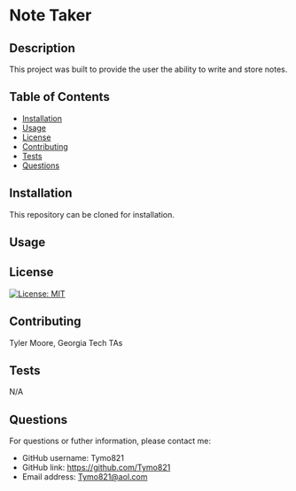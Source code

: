 
# Note Taker

## Description

This project was built to provide the user the ability to write and store notes.

## Table of Contents

- [Installation](#installation)
- [Usage](#usage)
- [License](#license)
- [Contributing](#contributing)
- [Tests](#tests)
- [Questions](#questions)

## Installation

This repository can be cloned for installation.

## Usage



## License

[![License: MIT](https://img.shields.io/badge/License-MIT-yellow.svg)](https://opensource.org/licenses/MIT)

## Contributing

Tyler Moore, Georgia Tech TAs

## Tests

N/A

## Questions

For questions or futher information, please contact me:

- GitHub username: Tymo821
- GitHub link: https://github.com/Tymo821
- Email address: Tymo821@aol.com

